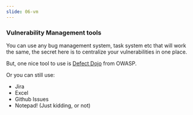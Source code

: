 ```yaml
---
slide: 06-vm
---
```


### Vulnerability Management tools

You can use any bug management system, task system etc that will work the same, the secret here is to centralize your vulnerabilities in one place.

But, one nice tool to use is [Defect Dojo](https://www.defectdojo.org/) from OWASP.

Or you can still use:

- Jira
- Excel
- Github Issues
- Notepad! (Just kidding, or not)